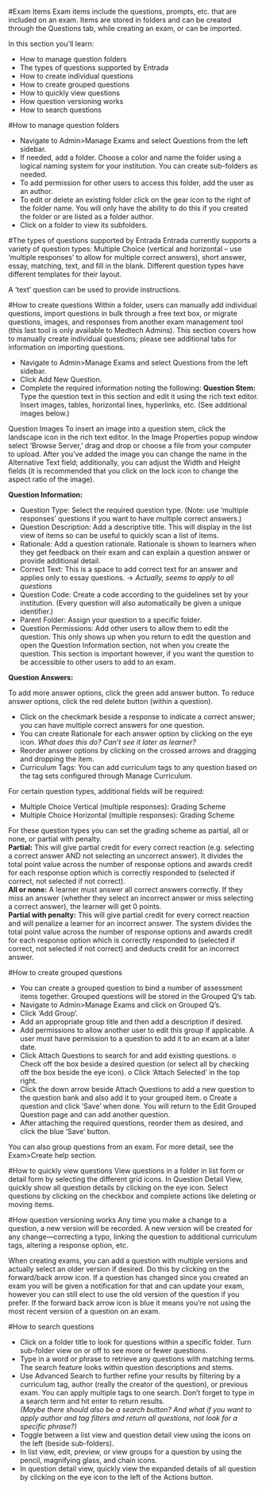 #Exam Items
Exam items include the questions, prompts, etc. that are included on an exam.  Items are stored in folders and can be created through the Questions tab, while creating an exam, or can be imported.

In this section you'll learn:
* How to manage question folders
* The types of questions supported by Entrada
* How to create individual questions
* How to create grouped questions
* How to quickly view questions
* How question versioning works
* How to search questions

#How to manage question folders
* Navigate to Admin>Manage Exams and select Questions from the left sidebar.
* If needed, add a folder.  Choose a color and name the folder using a logical naming system for your institution.  You can create sub-folders as needed.
* To add permission for other users to access this folder, add the user as an author.
* To edit or delete an existing folder click on the gear icon to the right of the folder name.  You will only have the ability to do this if you created the folder or are listed as a folder author.
* Click on a folder to view its subfolders.

#The types of questions supported by Entrada
Entrada currently supports a variety of question types: Multiple Choice (vertical and horizontal – use ‘multiple responses’ to allow for multiple correct answers), short answer, essay, matching, text, and fill in the blank. Different question types have different templates for their layout.

A ‘text’ question can be used to provide instructions.

#How to create questions
Within a folder, users can manually add individual questions, import questions in bulk through a free text box, or migrate questions, images, and responses from another exam management tool (this last tool is only available to Medtech Admins).  This section covers how to manually create individual questions; please see additional tabs for information on importing questions.

* Navigate to Admin>Manage Exams and select Questions from the left sidebar.
* Click Add New Question.
* Complete the required information noting the following:
**Question Stem:** Type the question text in this section and edit it using the rich text editor.  Insert images, tables, horizontal lines, hyperlinks, etc.  (See additional images below.)

 Question Images
 To insert an image into a question stem, click the landscape icon in the rich text editor.  In the Image Properties popup window select ‘Browse Server,’ drag and drop or choose a file from your computer to upload.  After you’ve added the image you can change the name in the Alternative Text field; additionally, you can adjust the Width and Height fields (it is recommended that you click on the lock icon to change the aspect ratio of the image).

**Question Information:**  

* Question Type: Select the required question type.  (Note: use ‘multiple responses’ questions if you want to have multiple correct answers.)  
* Question Description: Add a descriptive title.  This will display in the list view of items so can be useful to quickly scan a list of items.  
* Rationale: Add a question rationale. Rationale is shown to learners when they get feedback on their exam and can explain a question answer or provide additional detail.  
* Correct Text: This is a space to add correct text for an answer and applies only to essay questions. -> *Actually, seems to apply to all questions*  
* Question Code: Create a code according to the guidelines set by your institution. (Every question will also automatically be given a unique identifier.)  
* Parent Folder: Assign your question to a specific folder.  
* Question Permissions: Add other users to allow them to edit the question.  This only shows up when you return to edit the question and open the Question Information section, not when you create the question.  This section is important however, if you want the question to be accessible to other users to add to an exam.  

**Question Answers:**

To add more answer options, click the green add answer button.  To reduce answer options, click the red delete button (within a question).  

* Click on the checkmark beside a response to indicate a correct answer; you can have multiple correct answers for one question.  
* You can create Rationale for each answer option by clicking on the eye icon.  *What does this do?  Can’t see it later as learner?*  
* Reorder answer options by clicking on the crossed arrows and dragging and dropping the item.  
* Curriculum Tags: You can add curriculum tags to any question based on the tag sets configured through Manage Curriculum.  

For certain question types, additional fields will be required:
* Multiple Choice Vertical (multiple responses): Grading Scheme  
* Multiple Choice Horizontal (multiple responses): Grading Scheme  

For these question types you can set the grading scheme as partial, all or none, or partial with penalty.  
**Partial:** This will give partial credit for every correct reaction (e.g. selecting a correct answer AND not selecting an uncorrect answer).  It divides the total point value across the number of response options and awards credit for each response option which is correctly responded to (selected if correct, not selected if not correct).  
**All or none:** A learner must answer all correct answers correctly.  If they miss an answer (whether they select an incorrect answer or miss selecting a correct answer), the learner will get 0 points.  
**Partial with penalty:** This will give partial credit for every correct reaction and will penalize a learner for an incorrect answer.  The system divides the total point value across the number of response options and awards credit for each response option which is correctly responded to (selected if correct, not selected if not correct) and deducts credit for an incorrect answer.

#How to create grouped questions
-	You can create a grouped question to bind a number of assessment items together. Grouped questions will be stored in the Grouped Q’s tab.
-	Navigate to Admin>Manage Exams and click on Grouped Q’s.
-	Click ‘Add Group’.
-	Add an appropriate group title and then add a description if desired.
-	Add permissions to allow another user to edit this group if applicable.  A user must have permission to a question to add it to an exam at a later date.
-	Click Attach Questions to search for and add existing questions.
o	Check off the box beside a desired question (or select all by checking off the box beside the eye icon).
o	Click ‘Attach Selected’ in the top right.
-	Click the down arrow beside Attach Questions to add a new question to the question bank and also add it to your grouped item.
o	Create a question and click ‘Save’ when done.  You will return to the Edit Grouped Question page and can add another question.
-	After attaching the required questions, reorder them as desired, and click the blue ‘Save’ button.

You can also group questions from an exam.  For more detail, see the Exam>Create help section.

#How to quickly view questions
View questions in a folder in list form or detail form by selecting the different grid icons.
In Question Detail View, quickly show all question details by clicking on the eye icon.
Select questions by clicking on the checkbox and complete actions like deleting or moving items.

#How question versioning works
Any time you make a change to a question, a new version will be recorded.  A new version will be created for any change—correcting a typo, linking the question to additional curriculum tags, altering a response option, etc.

When creating exams, you can add a question with multiple versions and actually select an older version if desired. Do this by clicking on the forward/back arrow icon.  If a question has changed since you created an exam you will be given a notification for that and can update your exam, however you can still elect to use the old version of the question if you prefer.  If the forward back arrow icon is blue it means you’re not using the most recent version of a question on an exam.

#How to search questions
* Click on a folder title to look for questions within a specific folder. Turn sub-folder view on or off to see more or fewer questions.  
* Type in a word or phrase to retrieve any questions with matching terms.  The search feature looks within question descriptions and stems.  
* Use Advanced Search to further refine your results by filtering by a curriculum tag, author (really the creator of the question), or previous exam. You can apply multiple tags to one search.  Don’t forget to type in a search term and hit enter to return results.  
*(Maybe there should also be a search button?  And what if you want to apply author and tag filters and return all questions, not look for a specific phrase?)*
* Toggle between a list view and question detail view using the icons on the left (beside sub-folders).  
* In list view, edit, preview, or view groups for a question by using the pencil, magnifying glass, and chain icons.  
* In question detail view, quickly view the expanded details of all question by clicking on the eye icon to the left of the Actions button.  

